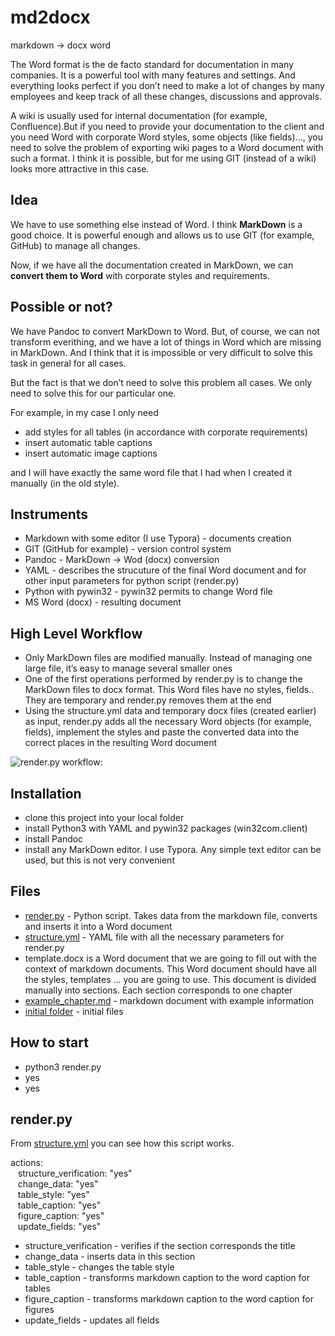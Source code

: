 # md2docx
markdown -> docx word 

The Word format is the de facto standard for documentation in many companies. It is a powerful tool with many features and settings. And everything looks perfect if you don’t need to make a lot of changes by many employees and keep track of all these changes, discussions and approvals.

A wiki is usually used for internal documentation (for example, Confluence).But if you need to provide your documentation to the client and you need Word with corporate Word styles, some objects (like fields)..., you need to solve the problem of exporting wiki pages to a Word document with such a format. I think it is possible, but for me using GIT (instead of a wiki) looks more attractive in this case.

## Idea

We have to use something else instead of Word. I think __MarkDown__ is a good choice. It is powerful enough and allows us to use GIT (for example, GitHub) to manage all changes.

Now, if we have all the documentation created in MarkDown, we can __convert them to Word__ with corporate styles and requirements.

## Possible or not?

We have Pandoc to convert MarkDown to Word. But, of course, we can not transform everithing, and we have a lot of things in Word which are missing in MarkDown. And I think that it is impossible or very difficult to solve this task in general for all cases.

But the fact is that we don’t need to solve this problem all cases. We only need to solve this for our particular one.

For example, in my case I only need

- add styles for all tables (in accordance with corporate requirements)
- insert automatic table captions
- insert automatic image captions

and I will have exactly the same word file that I had when I created it manually (in the old style).

## Instruments

- Markdown with some editor (I use Typora) - documents creation
- GIT (GitHub for example) - version control system
- Pandoc - MarkDown -> Wod (docx) conversion
- YAML - describes the strucuture of the final Word document and for other input parameters for python script (render.py)
- Python with pywin32 - pywin32 permits to change Word file
- MS Word (docx) - resulting document

## High Level Workflow

- Only MarkDown files are modified manually. Instead of managing one large file, it’s easy to manage several smaller ones
- One of the first operations performed by render.py is to change the MarkDown files to docx format. This Word files have no styles, fields.. They are temporary and render.py removes them at the end
- Using the structure.yml data and temporary docx files (created earlier) as input, render.py adds all the necessary Word objects (for example, fields), implement the styles and paste the converted data into the correct places in the resulting Word document

![render.py workflow:](https://github.com/nihole/md2docx/blob/master/media/md2word_work_flow.png)

## Installation
- clone this project into your local folder
- install Python3 with YAML and pywin32 packages (win32com.client)
- install Pandoc
- install any MarkDown editor. I use Typora. Any simple text editor can be used, but this is not very convenient

## Files
- <a href="https://github.com/nihole/md2docx/blob/master/render.py">render.py</a> - Python script. Takes data from the markdown file, converts and inserts it into a Word document
- <a href="https://github.com/nihole/md2docx/blob/master/structure.yml">structure.yml</a> - YAML file with all the necessary parameters for render.py
- template.docx is a Word document that we are going to fill out with the context of markdown documents. This Word document should have all the styles, templates ... you are going to use. This document is divided manually into sections. Each section corresponds to one chapter
- <a href="https://github.com/nihole/md2docx/blob/master/example_chapter.md">example_chapter.md</a> - markdown document with example information
- <a href="https://github.com/nihole/md2docx/tree/master/initial">initial folder</a> - initial files

## How to start
- python3 render.py
- yes
- yes

## render.py

From <a href="https://github.com/nihole/md2docx/blob/master/structure.yml">structure.yml</a> you can see how this script works.

actions:  
&nbsp;&nbsp; structure_verification: "yes"  
&nbsp;&nbsp; change_data: "yes"  
&nbsp;&nbsp; table_style: "yes"  
&nbsp;&nbsp; table_caption: "yes"  
&nbsp;&nbsp; figure_caption: "yes"  
&nbsp;&nbsp; update_fields: "yes"  
    
- structure_verification - verifies if the section corresponds the title
- change_data - inserts data in this section
- table_style - changes the table style
- table_caption - transforms markdown caption to the word caption for tables
- figure_caption - transforms markdown caption to the word caption for figures
- update_fields - updates all fields


